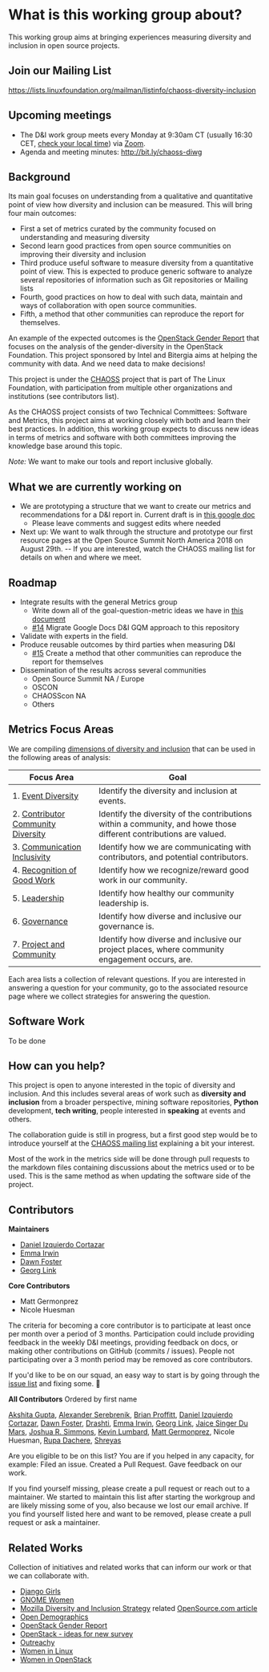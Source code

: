 # What is this working group about?

This working group aims at bringing experiences measuring diversity and inclusion in open source projects.


## Join our Mailing List

https://lists.linuxfoundation.org/mailman/listinfo/chaoss-diversity-inclusion


## Upcoming meetings

- The D&I work group meets every Monday at 9:30am CT (usually 16:30 CET, [check your local time](http://arewemeetingyet.com/Chicago/2018-11-05/09:30/w/CHAOSS%20D%26I%20WG#eyJ1cmwiOiJodHRwczovL3Vub21haGEuem9vbS51cy9qLzcyMDQzMTI4OCJ9)) via [Zoom](https://unomaha.zoom.us/j/720431288).
- Agenda and meeting minutes: http://bit.ly/chaoss-diwg 


## Background

Its main goal focuses on understanding from a qualitative and quantitative point of view how diversity and inclusion
can be measured. This will bring four main outcomes:
* First a set of metrics curated by the community focused on understanding and measuring diversity
* Second learn good practices from open source communities on improving their diversity and inclusion
* Third produce useful software to measure diversity from a quantitative point of view. This is expected to produce generic software to analyze several repositories of information such as Git repositories or Mailing lists
* Fourth, good practices on how to deal with such data, maintain and ways of collaboration with open source communities.
* Fifth, a method that other communities can reproduce the report for themselves.

An example of the expected outcomes is the [OpenStack Gender Report](http://superuser.openstack.org/articles/bitergia-intel-report/)
that focuses on the analysis of the gender-diversity in the OpenStack Foundation. This project sponsored by Intel and Bitergia
aims at helping the community with data. And we need data to make decisions!

This project is under the [CHAOSS](https://chaoss.community) project that is part of The Linux Foundation, with participation from multiple other organizations and institutions  (see contributors list).

As the CHAOSS project consists of two Technical Committees: Software and Metrics, this project aims at
working closely with both and learn their best practices. In addition, this working group expects
to discuss new ideas in terms of metrics and software with both committees improving the knowledge
base around this topic.

*Note:* We want to make our tools and report inclusive globally.


## What we are currently working on

* We are prototyping a structure that we want to create our metrics and recommendations for a D&I report in. Current draft is in [this google doc](https://docs.google.com/document/d/1LRNBu5f3lw42_p8_NtXnt_2vRSPQvnt_POhDyse88sk/edit#heading=h.32q74ak03v67)
  * Please leave comments and suggest edits where needed
* Next up: We want to walk through the structure and prototype our first resource pages at the Open Source Summit North America 2018 on August 29th. -- If you are interested, watch the CHAOSS mailing list for details on when and where we meet.


## Roadmap

* Integrate results with the general Metrics group
  * Write down all of the goal-question-metric ideas we have in [this document](https://docs.google.com/document/d/1MzDk84BL7FfHDxbFxJz39M72V2Hfc5Y6oCPhOl6woxo/edit#)
  * [#14](https://github.com/chaoss/wg-diversity-inclusion/issues/14) Migrate Google Docs D&I GQM approach to this repository
* Validate with experts in the field.
* Produce reusable outcomes by third parties when measuring D&I
  * [#15](https://github.com/chaoss/wg-diversity-inclusion/issues/15) Create a method that other communities can reproduce the report for themselves
* Dissemination of the results across several communities
  * Open Source Summit NA / Europe
  * OSCON
  * CHAOSScon NA
  * Others


## Metrics Focus Areas

We are compiling [dimensions of diversity and inclusion](./di_metrics.md) that can be used in the following areas of analysis:

| Focus Area | Goal |
| --- | --- |
|1. [Event Diversity](./focus_areas/events/) | Identify the diversity and inclusion at events. |
|2. [Contributor Community Diversity](./focus_areas/contribution/) | Identify the diversity of the contributions within a community, and howe those different contributions are valued.|
|3. [Communication Inclusivity](./focus_areas/communication/) | Identify how we are communicating with contributors, and potential contributors.|
|4. [Recognition of Good Work](./focus_areas/recognition/) | Identify how we recognize/reward good work in our community.|
|5. [Leadership](./focus_areas/leadership/) | Identify how healthy our community leadership is.|
|6. [Governance](./focus_areas/governance/) | Identify how diverse and inclusive our governance is.|
|7. [Project and Community](./focus_areas/project_and_community/) | Identify how diverse and inclusive our project places, where community engagement occurs, are.|

Each area lists a collection of relevant questions. If you are interested in answering a question for your community, go to the associated resource page where we collect strategies for answering the question.


## Software Work

To be done


## How can you help?

This project is open to anyone interested in the topic of diversity and inclusion. And this includes several areas of work such as **diversity and inclusion** from a broader perspective, mining software repositories, **Python** development,
**tech writing**, people interested in **speaking** at events and others.

The collaboration guide is still in progress, but a first good step would be to introduce yourself at the [CHAOSS mailing list](https://chaoss.community/participate/#user-content-join-the-mailing-list) explaining a bit your interest.

Most of the work in the metrics side will be done through pull requests to the markdown files containing discussions
about the metrics used or to be used. This is the same method as when updating the software side of the project.


## Contributors

**Maintainers**

- [Daniel Izquierdo Cortazar](https://github.com/dicortazar)
- [Emma Irwin](https://github.com/emmairwin)
- [Dawn Foster](https://github.com/geekygirldawn)
- [Georg Link](https://github.com/georglink)

**Core Contributors**

- Matt Germonprez
- Nicole Huesman

The criteria for becoming a core contributor is to participate at least once per month over a period of 3 months. 
Participation could include providing feedback in the weekly D&I meetings, providing feedback on docs, or 
making other contributions on GitHub (commits / issues). 
People not participating over a 3 month period may be removed as core contributors.

If you'd like to be on our squad, an easy way to start is by going through the 
[issue list](https://github.com/chaoss/wg-diversity-inclusion/issues) and fixing some. :tada:

**All Contributors**
Ordered by first name

[Akshita Gupta](https://github.com/akshitac8), 
[Alexander Serebrenik](https://github.com/aserebrenik), 
[Brian Proffitt](https://github.com/bproffitt), 
[Daniel Izquierdo Cortazar](https://github.com/dicortazar), 
[Dawn Foster](https://github.com/geekygirldawn), 
[Drashti](https://github.com/drashti4), 
[Emma Irwin](https://github.com/emmairwin), 
[Georg Link](https://github.com/georglink), 
[Jaice Singer Du Mars](https://github.com/jdumars),
[Joshua R. Simmons](https://github.com/joshsimmons), 
[Kevin Lumbard](https://github.com/klumb), 
[Matt Germonprez](https://github.com/germonprez), 
Nicole Huesman, 
[Rupa Dachere](https://github.com/rdachere),
[Shreyas](https://github.com/dunebuggie)

Are you eligible to be on this list? You are if you helped in any capacity, for example: Filed an issue.
Created a Pull Request. Gave feedback on our work.


If you find yourself missing, please create a pull request or reach out to a maintainer. We started to maintain this list after starting the workgroup and are likely missing some of you, also because we lost our email archive. If you find yourself listed here and want to be removed, please create a pull request or ask a maintainer.

## Related Works

Collection of initiatives and related works that can inform our work or that we can collaborate with.

* [Django Girls](https://djangogirls.org/)
* [GNOME Women](https://wiki.gnome.org/GnomeWomen)
* [Mozilla Diversity and Inclusion Strategy](https://wiki.mozilla.org/Diversity_and_Inclusion_Strategy) related [OpenSource.com article](https://opensource.com/article/17/9/diversity-and-inclusion-innovation)
* [Open Demographics](https://github.com/drnikki/open-demographics)
* [OpenStack Gender Report](http://superuser.openstack.org/articles/bitergia-intel-report/)
* [OpenStack - ideas for new survey](https://etherpad.openstack.org/p/diversity-survey-spring-2018_draft)
* [Outreachy](https://www.outreachy.org/)
* [Women in Linux](http://www.womeninlinux.com/)
* [Women in OpenStack](https://wiki.openstack.org/wiki/Women_of_OpenStack)
